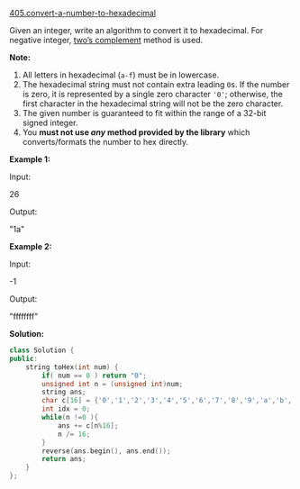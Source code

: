 [405.convert-a-number-to-hexadecimal](https://leetcode.com/problems/convert-a-number-to-hexadecimal/)  

Given an integer, write an algorithm to convert it to hexadecimal. For negative integer, [two’s complement](https://en.wikipedia.org/wiki/Two%27s_complement) method is used.

**Note:**

1.  All letters in hexadecimal (`a-f`) must be in lowercase.
2.  The hexadecimal string must not contain extra leading `0`s. If the number is zero, it is represented by a single zero character `'0'`; otherwise, the first character in the hexadecimal string will not be the zero character.
3.  The given number is guaranteed to fit within the range of a 32-bit signed integer.
4.  You **must not use _any_ method provided by the library** which converts/formats the number to hex directly.

**Example 1:**

  
Input:
  
26
  

  
Output:
  
"1a"
  

**Example 2:**

  
Input:
  
-1
  

  
Output:
  
"ffffffff"  



**Solution:**  

```cpp
class Solution {
public:
    string toHex(int num) {
        if( num == 0 ) return "0";
        unsigned int n = (unsigned int)num;
        string ans;
        char c[16] = {'0','1','2','3','4','5','6','7','8','9','a','b','c','d','e','f'};
        int idx = 0;
        while(n !=0 ){
            ans += c[n%16];
            n /= 16;
        }
        reverse(ans.begin(), ans.end());
        return ans;
    }
};
```
      